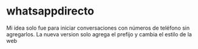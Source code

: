 # whatsappdirecto
Mi idea solo fue para iniciar conversaciones con números de teléfono sin agregarlos.
La nueva version solo agrega el prefijo y cambia el estilo de la web
